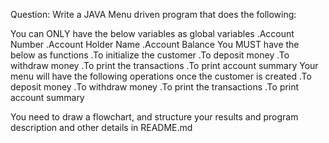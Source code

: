 Question: Write a JAVA Menu driven program that does the following:

You can ONLY have the below variables as global variables
.Account Number
.Account Holder Name
.Account Balance
You MUST have the below as functions
.To initialize the customer
.To deposit money
.To withdraw money
.To print the transactions
.To print account summary
Your menu will have the following operations once the customer is created
.To deposit money
.To withdraw money
.To print the transactions
.To print account summary

You need to draw a flowchart, and structure your results and program description and other details in README.md


